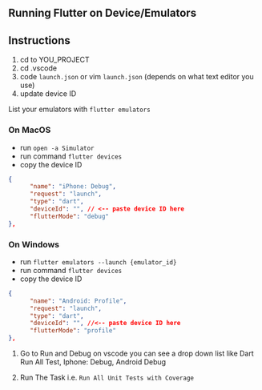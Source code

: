 ## Running Flutter on Device/Emulators

## Instructions
1. cd to YOU_PROJECT
1. cd .vscode
1. code `launch.json` or vim `launch.json` (depends on what text editor you use)
1. update device ID

List your emulators with `flutter emulators`

### On MacOS
- run `open -a Simulator`
- run command `flutter devices`
- copy the device ID
```json
{
      "name": "iPhone: Debug",
      "request": "launch",
      "type": "dart",
      "deviceId": "", // <-- paste device ID here
      "flutterMode": "debug"
},
```
### On Windows
- run `flutter emulators --launch {emulator_id}`
- run command `flutter devices`
- copy the device ID
```json
{
      "name": "Android: Profile",
      "request": "launch",
      "type": "dart",
      "deviceId": "", //<-- paste device ID here
      "flutterMode": "profile"
},
```

1. Go to Run  and Debug on vscode
you can see a drop down list like Dart Run All Test, Iphone: Debug, Android Debug

1. Run The Task i.e. `Run All Unit Tests with Coverage`
